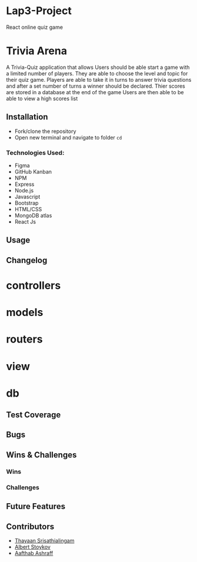 # Lap3-Project

React online quiz game

# Trivia Arena

A Trivia-Quiz application that allows Users should be able start a game with a limited number of players. They are able to choose the level and topic for their quiz game. Players are able to take it in turns to answer trivia questions and after a set number of turns a winner should be declared. Thier scores are stored in a database at the end of the game
Users are then able to be able to view a high scores list

## Installation

- Fork/clone the repository
- Open new terminal and navigate to folder `cd`

### Technologies Used:

- Figma
- GitHub Kanban
- NPM
- Express
- Node.js
- Javascript
- Bootstrap
- HTML/CSS
- MongoDB atlas
- React Js

## Usage

## Changelog

# controllers

# models

# routers

# view

# db

## Test Coverage

## Bugs

## Wins & Challenges

### Wins

### Challenges

## Future Features

## Contributors

- [Thayaan Srisathialingam](https://github.com/THAYAANS)
- [Albert Stoykov](https://github.com/AlbertStoykov)
- [Aafthab Ashraff](https://github.com/iAmash412)
